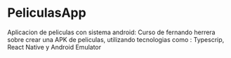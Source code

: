 # PeliculasApp


Aplicacion de peliculas con sistema android: Curso de fernando herrera sobre crear una APK de peliculas, utilizando tecnologias como : Typescrip, React Native y Android Emulator
